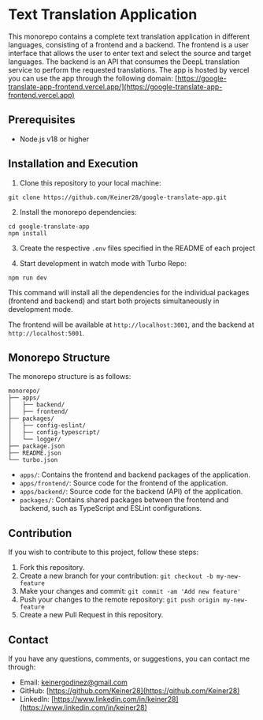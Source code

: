 # Text Translation Application

This monorepo contains a complete text translation application in different languages, consisting of a frontend and a backend. The frontend is a user interface that allows the user to enter text and select the source and target languages. The backend is an API that consumes the DeepL translation service to perform the requested translations. The app is hosted by vercel you can use the app through the following domain:
[https://google-translate-app-frontend.vercel.app/](https://google-translate-app-frontend.vercel.app)

## Prerequisites

- Node.js v18 or higher

## Installation and Execution

1. Clone this repository to your local machine:

```
git clone https://github.com/Keiner28/google-translate-app.git
```

2. Install the monorepo dependencies:

```
cd google-translate-app
npm install
```

3. Create the respective `.env` files specified in the README of each project

4. Start development in watch mode with Turbo Repo:

```
npm run dev
```

This command will install all the dependencies for the individual packages (frontend and backend) and start both projects simultaneously in development mode.

The frontend will be available at `http://localhost:3001`, and the backend at `http://localhost:5001`.

## Monorepo Structure

The monorepo structure is as follows:

```
monorepo/
├── apps/
│   ├── backend/
│   ├── frontend/
├── packages/
│   ├── config-eslint/
│   ├── config-typescript/
│   └── logger/
├── package.json
├── README.json
└── turbo.json
```

- `apps/`: Contains the frontend and backend packages of the application.
- `apps/frontend/`: Source code for the frontend of the application.
- `apps/backend/`: Source code for the backend (API) of the application.
- `packages/`: Contains shared packages between the frontend and backend, such as TypeScript and ESLint configurations.

## Contribution

If you wish to contribute to this project, follow these steps:

1. Fork this repository.
2. Create a new branch for your contribution: `git checkout -b my-new-feature`
3. Make your changes and commit: `git commit -am 'Add new feature'`
4. Push your changes to the remote repository: `git push origin my-new-feature`
5. Create a new Pull Request in this repository.

## Contact

If you have any questions, comments, or suggestions, you can contact me through:

- Email: [keinergodinez@gmail.com](mailto:keinergodinez@gmail.com)
- GitHub: [https://github.com/Keiner28](https://github.com/Keiner28)
- LinkedIn: [https://www.linkedin.com/in/keiner28](https://www.linkedin.com/in/keiner28)
